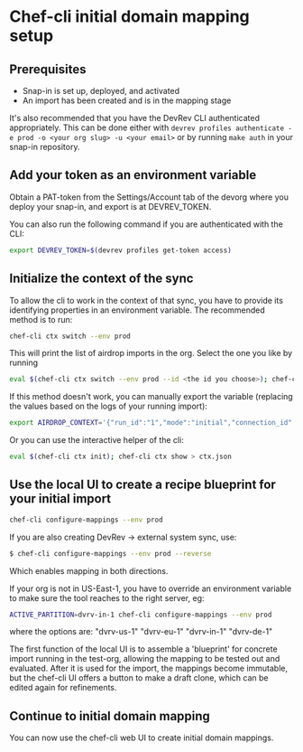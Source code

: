 # Chef-cli initial domain mapping setup

## Prerequisites

- Snap-in is set up, deployed, and activated
- An import has been created and is in the mapping stage

It's also recommended that you have the DevRev CLI authenticated appropriately. This can be done either with `devrev profiles authenticate -e prod -o <your org slug> -u <your email>` or by running `make auth` in your snap-in repository.

## Add your token as an environment variable
   
Obtain a PAT-token from the Settings/Account tab of the devorg where you deploy your snap-in, and export is at DEVREV_TOKEN. 

You can also run the following command if you are authenticated with the CLI:
 ```bash
export DEVREV_TOKEN=$(devrev profiles get-token access)
```

## Initialize the context of the sync

To allow the cli to work in the context of that sync, you have to provide its identifying properties in an environment variable.
The recommended method is to run:

```bash
chef-cli ctx switch --env prod
```

This will print the list of airdrop imports in the org. Select the one you like by running

```bash
eval $(chef-cli ctx switch --env prod --id <the id you choose>); chef-cli ctx show
```

If this method doesn't work, you can manually export the variable (replacing the values based on the logs of your running import):

```bash
export AIRDROP_CONTEXT='{"run_id":"1","mode":"initial","connection_id":"x","migration_unit_id":"0716","dev_org_id":"DEV-1kA79wWrRR","dev_user_id":"DEVU-1","source_id":"07-16","source_type":"ADaaS","source_unit_id":"x","source_unit_name":"x","import_slug":"x","snap_in_slug":"x"}'
```

Or you can use the interactive helper of the cli:

```bash
eval $(chef-cli ctx init); chef-cli ctx show > ctx.json
```

## Use the local UI to create a recipe blueprint for your initial import

```bash
chef-cli configure-mappings --env prod
```

If you are also creating DevRev -> external system sync, use:
```bash
$ chef-cli configure-mappings --env prod --reverse
```

Which enables mapping in both directions.

If your org is not in US-East-1, you have to override an environment variable to make sure the tool reaches to the right server, eg:

```bash
ACTIVE_PARTITION=dvrv-in-1 chef-cli configure-mappings --env prod
```

where the options are:
"dvrv-us-1"
"dvrv-eu-1"
"dvrv-in-1"
"dvrv-de-1"

The first function of the local UI is to assemble a 'blueprint' for concrete import running in the test-org, allowing the mapping to be tested out and evaluated.
After it is used for the import, the mappings become immutable, but the chef-cli UI offers a button to make a draft clone, which can be edited again for refinements.

## Continue to initial domain mapping

You can now use the chef-cli web UI to create initial domain mappings.

